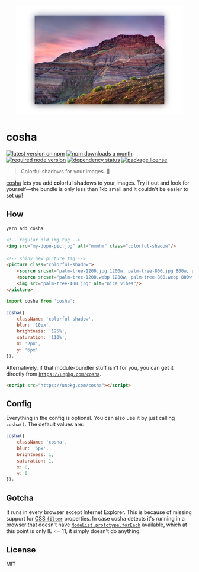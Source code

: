 <p align="center">
    <img src="sample.jpg" width="450">
</p>

# cosha

[![latest version on npm](https://img.shields.io/npm/v/cosha)](https://www.npmjs.com/package/cosha) [![npm downloads a month](https://img.shields.io/npm/dm/cosha)](https://www.npmjs.com/package/cosha) [![required node version](https://img.shields.io/node/v/cosha)](https://github.com/nodejs/Release) [![dependency status](https://img.shields.io/david/robinloeffel/cosha)](https://david-dm.org/robinloeffel/cosha) [![package license](https://img.shields.io/npm/l/cosha)](license)

> Colorful shadows for your images. 🎨

[cosha](https://npm.robinloeffel.ch/cosha) lets you add **co**lorful **sha**dows to your images. Try it out and look for yourself—the bundle is only less than 1kb small and it couldn't be easier to set up!

## How

```sh
yarn add cosha
```

```html
<!-- regular old img tag -->
<img src="my-dope-pic.jpg" alt="mmmhm" class="colorful-shadow"/>

<!-- shiny new picture tag -->
<picture class="colorful-shadow">
    <source srcset="palm-tree-1200.jpg 1200w, palm-tree-800.jpg 800w, palm-tree-400.jpg 400w" type="image/jpeg">
    <source srcset="palm-tree-1200.webp 1200w, palm-tree-800.webp 800w, palm-tree-400.webp 400w" type="image/webp">
    <img src="palm-tree-400.jpg" alt="nice vibes"/>
</picture>
```

```js
import cosha from 'cosha';
```

```js
cosha({
    className: 'colorful-shadow',
    blur: '10px',
    brightness: '125%',
    saturation: '110%',
    x: '2px',
    y: '6px'
});
```

Alternatively, if that module-bundler stuff isn't for you, you can get it directly from [`https://unpkg.com/cosha`](https://unpkg.com/cosha).

```html
<script src="https://unpkg.com/cosha"></script>
```

## Config

Everything in the config is optional. You can also use it by just calling `cosha()`. The default values are:

```js
cosha({
    className: 'cosha',
    blur: '5px',
    brightness: 1,
    saturation: 1,
    x: 0,
    y: 0
});
```

## Gotcha

It runs in every browser except Internet Explorer. This is because of missing support for [CSS `filter`](https://developer.mozilla.org/en-US/docs/Web/CSS/filter#Browser_compatibility) properties. In case cosha detects it's running in a browser that doesn't have [`NodeList.prototype.forEach`](https://developer.mozilla.org/en-US/docs/Web/API/NodeList/forEach#Browser_Compatibility) available, which at this point is only IE <= 11, it simply doesn't do anything.

## License

MIT
